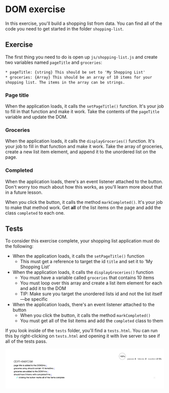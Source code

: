 # DOM exercise

In this exercise, you'll build a shopping list from data. You can find all of the code you need to get started in the folder `shopping-list`.

## Exercise

The first thing you need to do is open up `js/shopping-list.js` and create two variables named `pageTitle` and `groceries`:

    * pageTitle: {string} This should be set to 'My Shopping List'
    * groceries: {Array} This should be an array of 10 items for your shopping list. The items in the array can be strings.

### Page title

When the application loads, it calls the `setPageTitle()` function. It's your job to fill in that function and make it work. Take the contents of the `pageTitle` variable and update the DOM.

### Groceries

When the application loads, it calls the `displayGroceries()` function. It's your job to fill in that function and make it work. Take the array of groceries, create a new list item element, and append it to the unordered list on the page.

### Completed

When the application loads, there's an event listener attached to the button. Don't worry too much about how this works, as you'll learn more about that in a future lesson.

When you click the button, it calls the method `markCompleted()`. It's your job to make that method work. Get **all** of the list items on the page and add the class `completed` to each one.

## Tests

To consider this exercise complete, your shopping list application must do the following:

* When the application loads, it calls the `setPageTitle()` function
    * This must get a reference to target the id `title` and set it to 'My Shopping List'
* When the application loads, it calls the `displayGroceries()` function
    * You must have a variable called `groceries` that contains 10 items
    * You must loop over this array and create a list item element for each and add it to the DOM
    * TIP: Make sure you target the unordered lists id and not the list itself—be specific
* When the application loads, there's an event listener attached to the button
    * When you click the button, it calls the method `markCompleted()`
    * You must get all of the list items and add the `completed` class to them

If you look inside of the `tests` folder, you'll find a `tests.html`. You can run this by right-clicking on `tests.html` and opening it with live server to see if all of the tests pass.

![All Tests Passed](img/all-tests-passed.png)